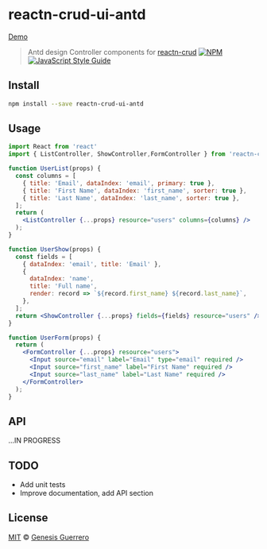 # reactn-crud-ui-antd

[Demo](http://reactn-crud.surge.sh/)

> Antd design Controller components for [reactn-crud](https://github.com/gengue/reactn-crud)
[![NPM](https://img.shields.io/npm/v/reactn-crud-ui-antd.svg)](https://www.npmjs.com/package/reactn-crud-ui-antd) [![JavaScript Style Guide](https://img.shields.io/badge/code_style-standard-brightgreen.svg)](https://standardjs.com)

## Install

```bash
npm install --save reactn-crud-ui-antd
```

## Usage

```jsx
import React from 'react'
import { ListController, ShowController,FormController } from 'reactn-crud-ui-antd';

function UserList(props) {
  const columns = [
    { title: 'Email', dataIndex: 'email', primary: true },
    { title: 'First Name', dataIndex: 'first_name', sorter: true },
    { title: 'Last Name', dataIndex: 'last_name', sorter: true },
  ];
  return (
    <ListController {...props} resource="users" columns={columns} />
  );
}

function UserShow(props) {
  const fields = [
    { dataIndex: 'email', title: 'Email' },
    {
      dataIndex: 'name',
      title: 'Full name',
      render: record => `${record.first_name} ${record.last_name}`,
    },
  ];
  return <ShowController {...props} fields={fields} resource="users" />;
}

function UserForm(props) {
  return (
    <FormController {...props} resource="users">
      <Input source="email" label="Email" type="email" required />
      <Input source="first_name" label="First Name" required />
      <Input source="last_name" label="Last Name" required />
    </FormController>
  );
}
```

## API

...IN PROGRESS

## TODO

* Add unit tests
* Improve documentation, add API section

## License

[MIT](LICENSE.md) © [Genesis Guerrero](https://github.com/gengue)
